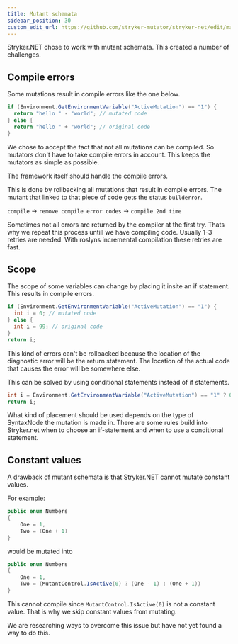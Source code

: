 ```yaml
---
title: Mutant schemata
sidebar_position: 30
custom_edit_url: https://github.com/stryker-mutator/stryker-net/edit/master/docs/technical-reference/mutant-schemata.md
---
```


Stryker.NET chose to work with mutant schemata. This created a number of challenges.

## Compile errors
Some mutations result in compile errors like the one below.

``` csharp
if (Environment.GetEnvironmentVariable("ActiveMutation") == "1") {
  return "hello " - "world"; // mutated code
} else {
  return "hello " + "world"; // original code
}
```

We chose to accept the fact that not all mutations can be compiled. So mutators don't have to take compile errors in account. This keeps the mutators as simple as possible.

The framework itself should handle the compile errors. 

This is done by rollbacking all mutations that result in compile errors. The mutant that linked to that piece of code gets the status `builderror`.

`compile` → `remove compile error codes` → `compile 2nd time`

Sometimes not all errors are returned by the compiler at the first try. Thats why we repeat this process untill we have compiling code. Usually 1-3 retries are needed. With roslyns incremental compilation these retries are fast.

## Scope
The scope of some variables can change by placing it insite an if statement. This results in compile errors.

``` csharp
if (Environment.GetEnvironmentVariable("ActiveMutation") == "1") {
  int i = 0; // mutated code
} else {
  int i = 99; // original code
}
return i;
```

This kind of errors can't be rollbacked because the location of the diagnostic error will be the return statement. The location of the actual code that causes the error will be somewhere else.

This can be solved by using conditional statements instead of if statements.

``` csharp
int i = Environment.GetEnvironmentVariable("ActiveMutation") == "1" ? 0 : 99;
return i;
```

What kind of placement should be used depends on the type of SyntaxNode the mutation is made in. There are some rules build into Stryker.net when to choose an if-statement and when to use a conditional statement.

## Constant values
A drawback of mutant schemata is that Stryker.NET cannot mutate constant values. 

For example:
``` cs
public enum Numbers
{
    One = 1,
    Two = (One + 1)
}
```

would be mutated into

``` cs
public enum Numbers
{
    One = 1,
    Two = (MutantControl.IsActive(0) ? (One - 1) : (One + 1))
}
```

This cannot compile since `MutantControl.IsActive(0)` is not a constant value. That is why we skip constant values from mutating.

We are researching ways to overcome this issue but have not yet found a way to do this.
